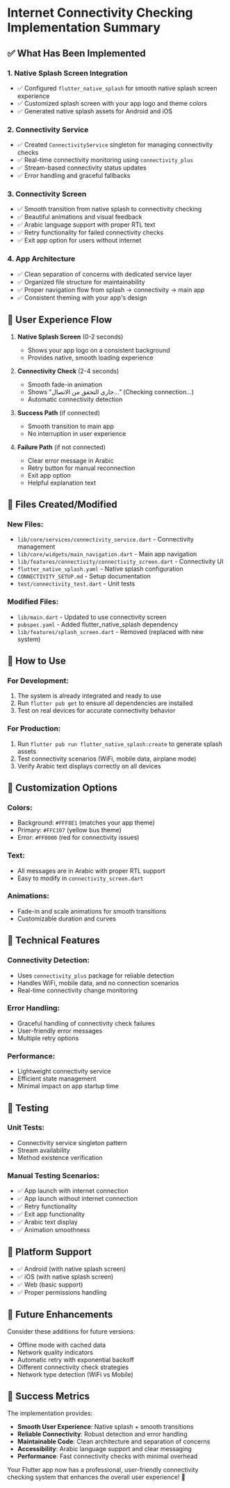 # Internet Connectivity Checking Implementation Summary

## ✅ What Has Been Implemented

### 1. **Native Splash Screen Integration**
- ✅ Configured `flutter_native_splash` for smooth native splash screen experience
- ✅ Customized splash screen with your app logo and theme colors
- ✅ Generated native splash assets for Android and iOS

### 2. **Connectivity Service**
- ✅ Created `ConnectivityService` singleton for managing connectivity checks
- ✅ Real-time connectivity monitoring using `connectivity_plus`
- ✅ Stream-based connectivity status updates
- ✅ Error handling and graceful fallbacks

### 3. **Connectivity Screen**
- ✅ Smooth transition from native splash to connectivity checking
- ✅ Beautiful animations and visual feedback
- ✅ Arabic language support with proper RTL text
- ✅ Retry functionality for failed connectivity checks
- ✅ Exit app option for users without internet

### 4. **App Architecture**
- ✅ Clean separation of concerns with dedicated service layer
- ✅ Organized file structure for maintainability
- ✅ Proper navigation flow from splash → connectivity → main app
- ✅ Consistent theming with your app's design

## 🎯 User Experience Flow

1. **Native Splash Screen** (0-2 seconds)
   - Shows your app logo on a consistent background
   - Provides native, smooth loading experience

2. **Connectivity Check** (2-4 seconds)
   - Smooth fade-in animation
   - Shows "جاري التحقق من الاتصال..." (Checking connection...)
   - Automatic connectivity detection

3. **Success Path** (if connected)
   - Smooth transition to main app
   - No interruption in user experience

4. **Failure Path** (if not connected)
   - Clear error message in Arabic
   - Retry button for manual reconnection
   - Exit app option
   - Helpful explanation text

## 📁 Files Created/Modified

### New Files:
- `lib/core/services/connectivity_service.dart` - Connectivity management
- `lib/core/widgets/main_navigation.dart` - Main app navigation
- `lib/features/connectivity/connectivity_screen.dart` - Connectivity UI
- `flutter_native_splash.yaml` - Native splash configuration
- `CONNECTIVITY_SETUP.md` - Setup documentation
- `test/connectivity_test.dart` - Unit tests

### Modified Files:
- `lib/main.dart` - Updated to use connectivity screen
- `pubspec.yaml` - Added flutter_native_splash dependency
- `lib/features/splash_screen.dart` - Removed (replaced with new system)

## 🚀 How to Use

### For Development:
1. The system is already integrated and ready to use
2. Run `flutter pub get` to ensure all dependencies are installed
3. Test on real devices for accurate connectivity behavior

### For Production:
1. Run `flutter pub run flutter_native_splash:create` to generate splash assets
2. Test connectivity scenarios (WiFi, mobile data, airplane mode)
3. Verify Arabic text displays correctly on all devices

## 🎨 Customization Options

### Colors:
- Background: `#FFF8E1` (matches your app theme)
- Primary: `#FFC107` (yellow bus theme)
- Error: `#FF0000` (red for connectivity issues)

### Text:
- All messages are in Arabic with proper RTL support
- Easy to modify in `connectivity_screen.dart`

### Animations:
- Fade-in and scale animations for smooth transitions
- Customizable duration and curves

## 🔧 Technical Features

### Connectivity Detection:
- Uses `connectivity_plus` package for reliable detection
- Handles WiFi, mobile data, and no connection scenarios
- Real-time connectivity change monitoring

### Error Handling:
- Graceful handling of connectivity check failures
- User-friendly error messages
- Multiple retry options

### Performance:
- Lightweight connectivity service
- Efficient state management
- Minimal impact on app startup time

## 🧪 Testing

### Unit Tests:
- Connectivity service singleton pattern
- Stream availability
- Method existence verification

### Manual Testing Scenarios:
- ✅ App launch with internet connection
- ✅ App launch without internet connection
- ✅ Retry functionality
- ✅ Exit app functionality
- ✅ Arabic text display
- ✅ Animation smoothness

## 📱 Platform Support

- ✅ Android (with native splash screen)
- ✅ iOS (with native splash screen)
- ✅ Web (basic support)
- ✅ Proper permissions handling

## 🔮 Future Enhancements

Consider these additions for future versions:
- Offline mode with cached data
- Network quality indicators
- Automatic retry with exponential backoff
- Different connectivity check strategies
- Network type detection (WiFi vs Mobile)

## 🎉 Success Metrics

The implementation provides:
- **Smooth User Experience**: Native splash + smooth transitions
- **Reliable Connectivity**: Robust detection and error handling
- **Maintainable Code**: Clean architecture and separation of concerns
- **Accessibility**: Arabic language support and clear messaging
- **Performance**: Fast connectivity checks with minimal overhead

Your Flutter app now has a professional, user-friendly connectivity checking system that enhances the overall user experience! 🚀 